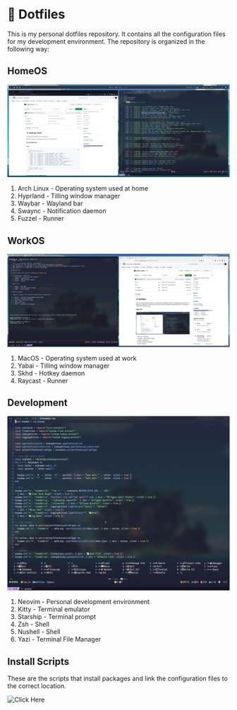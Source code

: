 # 📁 Dotfiles

This is my personal dotfiles repository.
It contains all the configuration files for my development environment.
The repository is organized in the following way:

## HomeOS

![Main Environment Image](./etc/assets/readme_main_image.png)

1. Arch Linux - Operating system used at home
1. Hyprland - Tilling window manager
1. Waybar - Wayland bar
1. Swaync - Notification daemon
1. Fuzzel - Runner

## WorkOS

![Work Environment Image](./etc/assets/readme_work_image.png)

1. MacOS - Operating system used at work
1. Yabai - Tilling window manager
1. Skhd - Hotkey daemon
1. Raycast - Runner

## Development

![Neovim Image](./etc/assets/readme_neovim_image.png)

1. Neovim - Personal development environment
1. Kitty - Terminal emulator
1. Starship - Terminal prompt
1. Zsh - Shell
1. Nushell - Shell
1. Yazi - Terminal File Manager

## Install Scripts

These are the scripts that install packages and link the configuration files to the correct location.

![Click Here](https://github.com/JimmyTranDev/dotfiles-stable/tree/main/etc/scripts)
